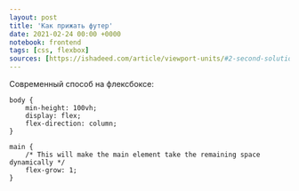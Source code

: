 ```yaml
---
layout: post
title: 'Как прижать футер'
date: 2021-02-24 00:00 +0000
notebook: frontend
tags: [css, flexbox]
sources: [https://ishadeed.com/article/viewport-units/#2-second-solution-flexbox-and-viewport-units-recommended]
---
```

Современный способ на флексбоксе:
```
body {
    min-height: 100vh;
    display: flex;
    flex-direction: column;
}

main {
    /* This will make the main element take the remaining space dynamically */
    flex-grow: 1;
}
```